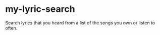 # my-lyric-search
Search lyrics that you heard from a list of the songs you own or listen to often.
